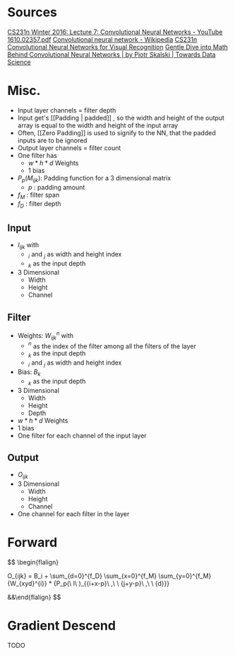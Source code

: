 
Sources
===
[CS231n Winter 2016: Lecture 7: Convolutional Neural Networks - YouTube](https://www.youtube.com/watch?v=LxfUGhug-iQ&list=PLkt2uSq6rBVctENoVBg1TpCC7OQi31AlC&index=7)
[1610.02357.pdf](https://arxiv.org/pdf/1610.02357.pdf)
[Convolutional neural network - Wikipedia](https://en.wikipedia.org/wiki/Convolutional_neural_network)
[CS231n Convolutional Neural Networks for Visual Recognition](https://cs231n.github.io/convolutional-networks/)
[Gentle Dive into Math Behind Convolutional Neural Networks | by Piotr Skalski | Towards Data Science](https://towardsdatascience.com/gentle-dive-into-math-behind-convolutional-neural-networks-79a07dd44cf9#:~:text=Convolution%20Layers&text=Forward%20propagation%20consists%20of%20two,and%20then%20adding%20bias%20b.)


Misc.
===
- Input layer channels = filter depth
- Input get's [[Padding | padded]] , so the width and height of the output array is equal to the width and height of the input array
- Often, [[Zero Padding]] is used to signify to the NN, that the padded inputs are to be ignored
- Output layer channels = filter count
- One filter has 
	- $w * h *  d$ Weights
	- $1$ bias
- $P_p(M_{ijk})$: Padding function for a 3 dimensional matrix
	- $p$ : padding amount
- $f_M$ : filter span
- $f_D$ : filter depth

Input 
---
- $I_{ijk}$ with
	- $_i$ and $_j$ as width and height index 
	- $_k$ as the input depth
- 3 Dimensional
	- Width
	- Height
	- Channel

Filter
---
- Weights: $W_{ijk}^{n}$ with 
	- $^n$ as the index of the filter  among all the filters of the layer
	- $_k$ as the input depth
	- $_i$ and $_j$ as width and height index 
- Bias: $B_k$
	- $_k$ as the input depth
- 3 Dimensional
	- Width 
	- Height
	- Depth
- $w * h *  d$  Weights
- $1$ bias
- One filter for each channel of the input layer

Output 
---
- $O_{ijk}$
- 3 Dimensional
	- Width
	- Height
	- Channel
- One channel for each filter in the layer


Forward
===
$$
\begin{flalign}

O_{ijk} = 
	B_i +
	\sum_{d=0}^{f_D} 
		\sum_{x=0}^{f_M} 
			\sum_{y=0}^{f_M} 
				{W_{xyd}^{i}} * {P_p(\ I\ )_{{i+x-p}\ ,\ \ {j+y-p}\ ,\ \ {d}}}

&&\end{flalign}
$$


Gradient Descend
===
TODO



